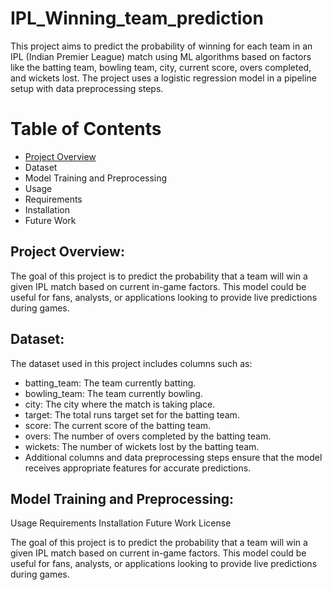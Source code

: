 # IPL_Winning_team_prediction

This project aims to predict the probability of winning for each team in an IPL (Indian Premier League) match using ML algorithms based on factors like the batting team, bowling team, city, current score, overs completed, and wickets lost. The project uses a logistic regression model in a pipeline setup with data preprocessing steps.



# Table of Contents
- [Project Overview](#ProjectOverview)
- Dataset
- Model Training and Preprocessing
- Usage
- Requirements
- Installation
- Future Work

## Project Overview: 

The goal of this project is to predict the probability that a team will win a given IPL match based on current in-game factors. This model could be useful for fans, analysts, or applications looking to provide live predictions during games.


## Dataset:
The dataset used in this project includes columns such as:

- batting_team: The team currently batting.
- bowling_team: The team currently bowling.
- city: The city where the match is taking place.
- target: The total runs target set for the batting team.
- score: The current score of the batting team.
- overs: The number of overs completed by the batting team.
- wickets: The number of wickets lost by the batting team.
- Additional columns and data preprocessing steps ensure that the model receives appropriate features for accurate predictions.


## Model Training and Preprocessing:

Usage
Requirements
Installation
Future Work
License



The goal of this project is to predict the probability that a team will win a given IPL match based on current in-game factors. This model could be useful for fans, analysts, or applications looking to provide live predictions during games.
